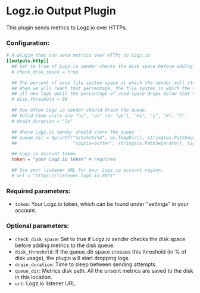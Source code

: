 # Logz.io Output Plugin

This plugin sends metrics to Logz.io over HTTPs.

### Configuration:

```toml
# A plugin that can send metrics over HTTPs to Logz.io
[[outputs.http]]
  ## Set to true if Logz.io sender checks the disk space before adding metrics to the disk queue.
  # check_disk_space = true

  ## The percent of used file system space at which the sender will stop queueing.
  ## When we will reach that percentage, the file system in which the queue is stored will drop
  ## all new logs until the percentage of used space drops below that threshold.
  # disk_threshold = 98

  ## How often Logz.io sender should drain the queue.
  ## Valid time units are "ns", "us" (or "µs"), "ms", "s", "m", "h".
  # drain_duration = "3s"

  ## Where Logz.io sender should store the queue
  ## queue_dir = Sprintf("%s%s%s%s%d", os.TempDir(), string(os.PathSeparator),
  ##                     "logzio-buffer", string(os.PathSeparator), time.Now().UnixNano())

  ## Logz.io account token
  token = "your Logz.io token" # required

  ## Use your listener URL for your Logz.io account region.
  # url = "https://listener.logz.io:8071"
```

### Required parameters:

* `token`: Your Logz.io token, which can be found under "settings" in your account.

### Optional parameters:

* `check_disk_space`: Set to true if Logz.io sender checks the disk space before adding metrics to the disk queue.
* `disk_threshold`: If the queue_dir space crosses this threshold (in % of disk usage), the plugin will start dropping logs.
* `drain_duration`: Time to sleep between sending attempts.
* `queue_dir`: Metrics disk path. All the unsent metrics are saved to the disk in this location.
* `url`: Logz.io listener URL.